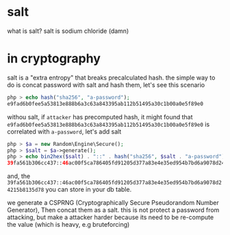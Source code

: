 # salt

what is salt?
salt is sodium chloride (damn)

# in cryptography

salt is a "extra entropy" that breaks precalculated hash. 
the simple way to do is concat password with salt and hash them, let's see this scenario

```php
php > echo hash("sha256", "a-password");
e9fad6b0fee5a53813e888b6a3c63a843395ab112b51495a30c1b00a0e5f89e0
```

withou salt, if `attacker` has precomputed hash, it might found that `e9fad6b0fee5a53813e888b6a3c63a843395ab112b51495a30c1b00a0e5f89e0` is correlated with `a-password`, let's add salt

```php
php > $a = new Random\Engine\Secure();
php > $salt = $a->generate();
php > echo bin2hex($salt) . "::" . hash("sha256", $salt . "a-password");
39fa561b306cc437::46ac00f5ca786405fd91205d377a83e4e35ed954b7bd6a9078d24215b8135d78
```

and, the `39fa561b306cc437::46ac00f5ca786405fd91205d377a83e4e35ed954b7bd6a9078d24215b8135d78` you can store in your db table.

we generate a CSPRNG (Cryptographically Secure Pseudorandom Number Generator), Then concat them as a salt. this is not protect a password from attacking, but make a attacker harder because its need to be re-compute the value (which is heavy, e.g bruteforcing)